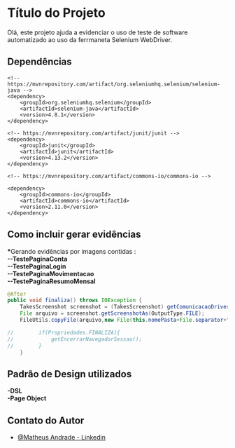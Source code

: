 
# Título do Projeto

Olá, este projeto ajuda a evidenciar o uso de teste de software automatizado ao uso da ferrmaneta Selenium WebDriver.


## Dependências
    
    <!-- https://mvnrepository.com/artifact/org.seleniumhq.selenium/selenium-java -->
    <dependency>
        <groupId>org.seleniumhq.selenium</groupId>
        <artifactId>selenium-java</artifactId>
        <version>4.8.1</version>
    </dependency>
    
    <!-- https://mvnrepository.com/artifact/junit/junit -->
    <dependency>
        <groupId>junit</groupId>
        <artifactId>junit</artifactId>
        <version>4.13.2</version>
    </dependency>
    
    <!-- https://mvnrepository.com/artifact/commons-io/commons-io -->

    <dependency>
        <groupId>commons-io</groupId>
        <artifactId>commons-io</artifactId>
        <version>2.11.0</version>
    </dependency>



## Como incluir gerar evidências
<b>*</b>Gerando evidências por imagens contidas :
<br>
<b>
--TestePaginaConta
</b>
<br>
<b>
 --TestePaginaLogin
</b>
<br>
<b>
--TestePaginaMovimentacao
</b>
<br>
<b>
--TestePaginaResumoMensal
</b>
<br>
```java
@After
public void finaliza() throws IOException {
    TakesScreenshot screenshot = (TakesScreenshot) getComunicacaoDriverChrome();
    File arquivo = screenshot.getScreenshotAs(OutputType.FILE);
    FileUtils.copyFile(arquivo,new File(this.nomePasta+File.separator+"screenshot"+File.separator + name.getMethodName() + ".jpg"));

//        if(Propriedades.FINALIZA){
//            getEncerrarNavegadorSessao();
//        }
    }
```
## Padrão de Design utilizados
<b> 
-DSL
</b>
<br>
<b> 
-Page Object
</b>
<br>

## Contato do Autor

- [@Matheus Andrade - Linkedin](https://www.linkedin.com/in/matheus-andrade-5201b0236/)





